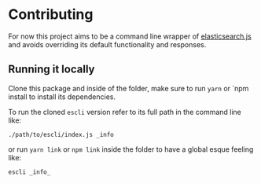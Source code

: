 # Contributing
For now this project aims to be a command line wrapper of
[elasticsearch.js](https://github.com/elastic/elasticsearch-js) and avoids
overriding its default functionality and responses.

## Running it locally
Clone this package and inside of the folder, make sure to run `yarn` or `npm
install to install its dependencies.


To run the cloned `escli` version refer to its full path in the command line like:

```
./path/to/escli/index.js _info
```

or run `yarn link` or `npm link` inside the folder to have a global esque
feeling like:

```
escli _info_
```
